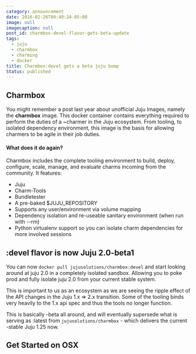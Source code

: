 ```yaml
---
category: announcement
date: 2016-02-26T09:49:24-05:00
image: null
imagecaption: null
post_id: charmbox-devel-flavor-gets-beta-update
tags:
  - juju
  - charmbox
  - charming
  - docker
title: Charmbox:devel gets a beta juju bump
Status: published
---
```


## Charmbox

You might remember a post last year about unofficial Juju Images, namely the
**charmbox** image. This docker container contains everything required to
perform the duties of a ~charmer in the Juju ecosystem. From tooling, to
isolated dependency environment, this image is the basis for allowing
charmers to be agile in their job duties.


#### What does it do again?

Charmbox includes the complete tooling environment to build, deploy, configure,
scale, manage, and evaluate charms incoming from the community. It features:

 - Juju
 - Charm-Tools
 - Bundletester
 - A pre-baked $JUJU_REPOSITORY
 - Supports any user/environment via volume mapping
 - Dependency isolation and re-useable sanitary environment (when run with --rm)
 - Python virtualenv support so you can isolate charm dependencies for more involved sessions


## :devel flavor is now Juju 2.0-beta1

You can now `docker pull jujusolutions/charmbox:devel` and start looking around at juju 2.0 in a
completely isolated sandbox. Allowing you to poke prod and fully isolate
juju 2.0 from your current stable system.

This is important to us as an ecosystem as we are seeing the ripple effect
of the API changes in the Juju 1.x => 2.x transition. Some of the tooling
binds very heavily to the 1.x api spec and thus the tools no longer function.

This is basically -beta all around, and will eventually supersede what is serving
as :latest from `jujusolutions/charmbox` - which delivers the current -stable
Juju 1.25 now.

## Get Started on OSX

<script src="https://gist.github.com/chuckbutler/02af4d7f2838c4da5498.js"></script>
